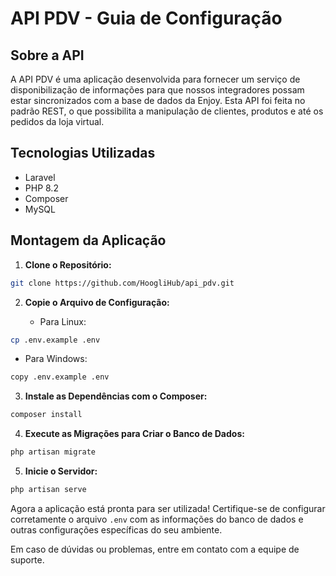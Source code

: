 # API PDV - Guia de Configuração

## Sobre a API

A API PDV é uma aplicação desenvolvida para fornecer um serviço de disponibilização de informações para que nossos integradores possam estar sincronizados com a base de dados da Enjoy. Esta API foi feita no padrão REST, o que possibilita a manipulação de clientes, produtos e até os pedidos da loja virtual.

## Tecnologias Utilizadas
- Laravel
- PHP 8.2
- Composer
- MySQL

## Montagem da Aplicação

1. **Clone o Repositório:**

```bash
git clone https://github.com/HoogliHub/api_pdv.git
```

2. **Copie o Arquivo de Configuração:**

    - Para Linux:

```bash
cp .env.example .env
```

- Para Windows:

```bash
copy .env.example .env
```

3. **Instale as Dependências com o Composer:**

```bash
composer install
```

4. **Execute as Migrações para Criar o Banco de Dados:**

```bash
php artisan migrate
```

5. **Inicie o Servidor:**

```bash
php artisan serve
```

Agora a aplicação está pronta para ser utilizada! Certifique-se de configurar corretamente o arquivo `.env` com as informações do banco de dados e outras configurações específicas do seu ambiente.

Em caso de dúvidas ou problemas, entre em contato com a equipe de suporte.
